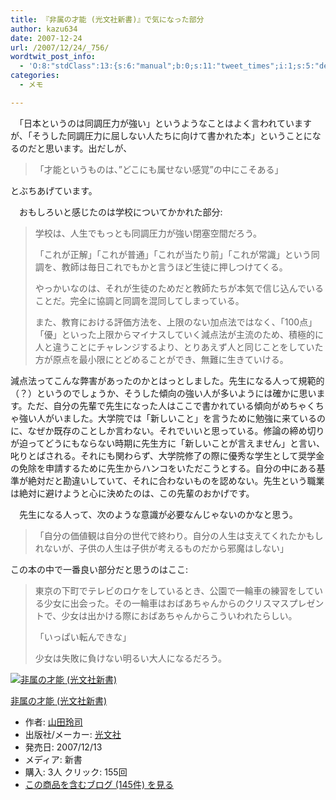 ```yaml
---
title: 『非属の才能 (光文社新書)』で気になった部分
author: kazu634
date: 2007-12-24
url: /2007/12/24/_756/
wordtwit_post_info:
  - 'O:8:"stdClass":13:{s:6:"manual";b:0;s:11:"tweet_times";i:1;s:5:"delay";i:0;s:7:"enabled";i:1;s:10:"separation";s:2:"60";s:7:"version";s:3:"3.7";s:14:"tweet_template";b:0;s:6:"status";i:2;s:6:"result";a:0:{}s:13:"tweet_counter";i:2;s:13:"tweet_log_ids";a:1:{i:0;i:3515;}s:9:"hash_tags";a:0:{}s:8:"accounts";a:1:{i:0;s:7:"kazu634";}}'
categories:
  - メモ

---
```

<div class="section">
<p>
    　「日本というのは同調圧力が強い」というようなことはよく言われていますが、「そうした同調圧力に屈しない人たちに向けて書かれた本」ということになるのだと思います。出だしが、
</p>
  
<blockquote>
<p>
      「才能というものは、&#8221;どこにも属せない感覚&#8221;の中にこそある」
</p>
</blockquote>
  
<p>
    とぶちあげています。
</p>
  
<p>
    　おもしろいと感じたのは学校についてかかれた部分:
</p>
  
<blockquote>
<p>
      学校は、人生でもっとも同調圧力が強い閉塞空間だろう。
</p>
    
<p>
      「これが正解」「これが普通」「これが当たり前」「これが常識」という同調を、教師は毎日これでもかと言うほど生徒に押しつけてくる。
</p>
    
<p>
      やっかいなのは、それが生徒のためだと教師たちが本気で信じ込んでいることだ。完全に協調と同調を混同してしまっている。
</p>
    
<p>
      また、教育における評価方法を、上限のない加点法ではなく、「100点」「優」といった上限からマイナスしていく減点法が主流のため、積極的に人と違うことにチャレンジするより、とりあえず人と同じことをしていた方が原点を最小限にとどめることができ、無難に生きていける。
</p>
</blockquote>
  
<p>
    減点法ってこんな弊害があったのかとはっとしました。先生になる人って規範的（？）というのでしょうか、そうした傾向の強い人が多いようには確かに思います。ただ、自分の先輩で先生になった人はここで書かれている傾向がめちゃくちゃ強い人がいました。大学院では「新しいこと」を言うために勉強に来ているのに、なぜか既存のことしか言わない。それでいいと思っている。修論の締め切りが迫ってどうにもならない時期に先生方に「新しいことが言えません」と言い、叱りとばされる。それにも関わらず、大学院修了の際に優秀な学生として奨学金の免除を申請するために先生からハンコをいただこうとする。自分の中にある基準が絶対だと勘違いしていて、それに合わないものを認めない。先生という職業は絶対に避けようと心に決めたのは、この先輩のおかげです。
</p>
  
<p>
    　先生になる人って、次のような意識が必要なんじゃないのかなと思う。
</p>
  
<blockquote>
<p>
      「自分の価値観は自分の世代で終わり。自分の人生は支えてくれたかもしれないが、子供の人生は子供が考えるものだから邪魔はしない」
</p>
</blockquote>
  
<p>
    この本の中で一番良い部分だと思うのはここ:
</p>
  
<blockquote>
<p>
      東京の下町でテレビのロケをしているとき、公園で一輪車の練習をしている少女に出会った。その一輪車はおばあちゃんからのクリスマスプレゼントで、少女は出かける際におばあちゃんからこういわれたらしい。
</p>
    
<p>
      「いっぱい転んできな」
</p>
    
<p>
      少女は失敗に負けない明るい大人になるだろう。
</p>
</blockquote>
  
<div class="hatena-asin-detail">
<a href="http://www.amazon.co.jp/dp/4334034292/?tag=hatena_st1-22&ascsubtag=d-7ibv" onclick="__gaTracker('send', 'event', 'outbound-article', 'http://www.amazon.co.jp/dp/4334034292/?tag=hatena_st1-22&ascsubtag=d-7ibv', '');"><img src="https://images-na.ssl-images-amazon.com/images/I/31FLxXxXLOL._SL160_.jpg" class="hatena-asin-detail-image" alt="非属の才能 (光文社新書)" title="非属の才能 (光文社新書)" /></a></p> 
    
<div class="hatena-asin-detail-info">
<p class="hatena-asin-detail-title">
<a href="http://www.amazon.co.jp/dp/4334034292/?tag=hatena_st1-22&ascsubtag=d-7ibv" onclick="__gaTracker('send', 'event', 'outbound-article', 'http://www.amazon.co.jp/dp/4334034292/?tag=hatena_st1-22&ascsubtag=d-7ibv', '非属の才能 (光文社新書)');">非属の才能 (光文社新書)</a>
</p>
      
<ul>
<li>
<span class="hatena-asin-detail-label">作者:</span> <a href="http://d.hatena.ne.jp/keyword/%BB%B3%C5%C4%CE%E8%BB%CA" onclick="__gaTracker('send', 'event', 'outbound-article', 'http://d.hatena.ne.jp/keyword/%BB%B3%C5%C4%CE%E8%BB%CA', '山田玲司');" class="keyword">山田玲司</a>
</li>
<li>
<span class="hatena-asin-detail-label">出版社/メーカー:</span> <a href="http://d.hatena.ne.jp/keyword/%B8%F7%CA%B8%BC%D2" onclick="__gaTracker('send', 'event', 'outbound-article', 'http://d.hatena.ne.jp/keyword/%B8%F7%CA%B8%BC%D2', '光文社');" class="keyword">光文社</a>
</li>
<li>
<span class="hatena-asin-detail-label">発売日:</span> 2007/12/13
</li>
<li>
<span class="hatena-asin-detail-label">メディア:</span> 新書
</li>
<li>
<span class="hatena-asin-detail-label">購入</span>: 3人 <span class="hatena-asin-detail-label">クリック</span>: 155回
</li>
<li>
<a href="http://d.hatena.ne.jp/asin/4334034292" onclick="__gaTracker('send', 'event', 'outbound-article', 'http://d.hatena.ne.jp/asin/4334034292', 'この商品を含むブログ (145件) を見る');" target="_blank">この商品を含むブログ (145件) を見る</a>
</li>
</ul>
</div>
    
<div class="hatena-asin-detail-foot">
</div>
</div>
</div>
